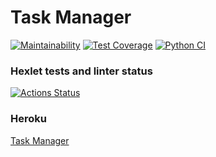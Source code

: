 # Task Manager

[![Maintainability](https://api.codeclimate.com/v1/badges/402c7a623a0129bd4e3c/maintainability)](https://codeclimate.com/github/vetalpaprotsky/python-project-lvl4/maintainability)
[![Test Coverage](https://api.codeclimate.com/v1/badges/402c7a623a0129bd4e3c/test_coverage)](https://codeclimate.com/github/vetalpaprotsky/python-project-lvl4/test_coverage)
[![Python CI](https://github.com/vetalpaprotsky/python-project-lvl4/workflows/Python%20CI/badge.svg)](https://github.com/vetalpaprotsky/python-project-lvl4/actions)

### Hexlet tests and linter status
[![Actions Status](https://github.com/vetalpaprotsky/python-project-lvl4/workflows/hexlet-check/badge.svg)](https://github.com/vetalpaprotsky/python-project-lvl4/actions)

### Heroku
[Task Manager](https://hexlet-python-task-manager.herokuapp.com/)
